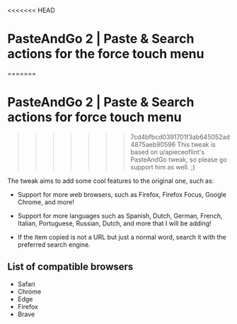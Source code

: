 <<<<<<< HEAD
# PasteAndGo 2 | Paste & Search actions for the force touch menu
=======
# PasteAndGo 2 | Paste & Search actions for force touch menu
>>>>>>> 7cd4bfbcd0391701f3ab645052ad4875aeb90596
This tweak is based on u/apieceoflint's PasteAndGo tweak, so please go support him as well. ;)

The tweak aims to add some cool features to the original one, such as:
- Support for more web browsers, such as Firefox, Firefox Focus, Google Chrome, and more!

- Support for more languages such as Spanish, Dutch, German, French, Italian, Portuguese, Russian, Dutch, and more that I will be adding!

- If the item copied is not a URL but just a normal word, search it with the preferred search engine.

## List of compatible browsers
 - Safari
 - Chrome
 - Edge
 - Firefox
 - Brave
